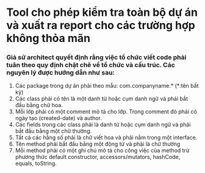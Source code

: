 # Tool cho phép kiểm tra toàn bộ dự án và xuất ra report cho các trường hợp không thỏa mãn
### Giả sử architect quyết định rằng việc tổ chức viết code phải tuân theo quy định chặt chẽ về tổ chức và cấu trúc. Các nguyên lý được hướng dẫn như sau:
1. Các package trong dự án phải theo mẫu: com.companyname.* (*:tên bất kỳ)
2. Các class phải có tên là một danh từ hoặc cụm danh ngữ và phải bắt đầu bằng chữ hoa.
3. Mỗi lớp phải có một comment mô tả cho lớp. Trong comment đó phải có ngày tạo
(created-date) và author.
4. Các fields trong các class phải là danh từ hoặc cụm danh ngữ và phải bắt đầu bằng một
chữ thường.
5. Tất cả các hằng số phải là chữ viết hoa và phải nằm trong một interface.
6. Tên method phải bắt đầu bằng một động từ và phải là chữ thường
7. Mỗi method phải có một ghi chú mô tả cho công việc của method trừ phương thức
default constructor, accessors/mutators, hashCode, equals, toString.
